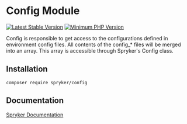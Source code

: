 # Config Module
[![Latest Stable Version](https://poser.pugx.org/spryker/config/v/stable.svg)](https://packagist.org/packages/spryker/config)
[![Minimum PHP Version](https://img.shields.io/badge/php-%3E%3D%208.3-8892BF.svg)](https://php.net/)

Config is responsible to get access to the configurations defined in environment config files. All contents of the config_* files will be merged into an array. This array is accessible through Spryker's Config class.

## Installation

```
composer require spryker/config
```

## Documentation

[Spryker Documentation](https://docs.spryker.com)

